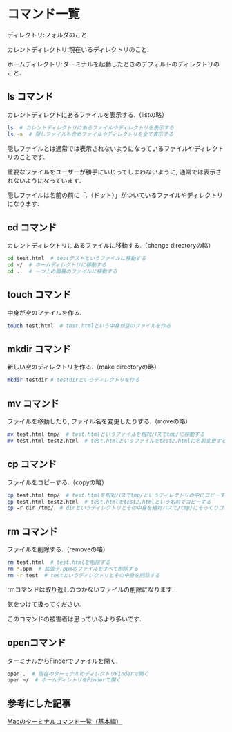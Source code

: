 
# コマンド一覧

ディレクトリ:フォルダのこと.

カレントディレクトリ:現在いるディレクトリのこと.

ホームディレクトリ:ターミナルを起動したときのデフォルトのディレクトリのこと.

## ls コマンド

カレントディレクトにあるファイルを表示する.（listの略）

```bash
ls  # カレントディレクトリにあるファイルやディレクトリを表示する
ls -a  # 隠しファイルも含めファイルやディレクトリを全て表示する
```

隠しファイルとは通常では表示されないようになっているファイルやディレクトリのことです.

重要なファイルをユーザーが勝手にいじってしまわないように, 通常では表示されないようになっています.

隠しファイルは名前の前に「.（ドット）」がついているファイルやディレクトリになります.

## cd コマンド

カレントディレクトリにあるファイルに移動する.（change directoryの略）

```bash
cd test.html  # testテストというファイルに移動する
cd ~/  # ホームディレクトリに移動する
cd ..  # 一つ上の階層のファイルに移動する
```

## touch コマンド

中身が空のファイルを作る.

```bash
touch test.html  # test.htmlという中身が空のファイルを作る
```

## mkdir コマンド

新しい空のディレクトリを作る.（make directoryの略）

```bash
mkdir testdir # testdirというディレクトリを作る
```

## mv コマンド

ファイルを移動したり, ファイル名を変更したりする.（moveの略）

```bash
mv test.html tmp/  # test.htmlというファイルを相対パスでtmp/に移動する
mv test.html test2.html  # test.htmlというファイルをtest2.htmlに名前変更する
```

## cp コマンド

ファイルをコピーする.（copyの略）

```bash
cp test.html tmp/  # test.htmlを相対パスでtmp/というディレクトリの中にコピーする
cp test.html test2.html  # test.htmlをtest2.htmlという名前でコピーする
cp −r dir /tmp/  # dirというディレクトリとその中身を絶対パスで/tmp/にそっくりコピーする
```

## rm コマンド

ファイルを削除する.（removeの略）

```bash
rm test.html  # test.htmlを削除する
rm *.ppm  # 拡張子.ppmのファイルをすべて削除する
rm -r test  # testというディレクトリとその中身を削除する
```

rmコマンドは取り返しのつかないファイルの削除になります.

気をつけて扱ってください.

このコマンドの被害者は思っているより多いです.


## openコマンド

ターミナルからFinderでファイルを開く.

```bash
open .  # 現在のターミナルのディレクトリFinderで開く
open ~/  # ホームディレトリをFinderで開く
```

## 参考にした記事

[Macのターミナルコマンド一覧（基本編）](https://qiita.com/ryouzi/items/f9dee1540a04a0bfb9a3)